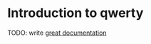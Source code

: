 # Introduction to qwerty

TODO: write [great documentation](http://jacobian.org/writing/what-to-write/)
